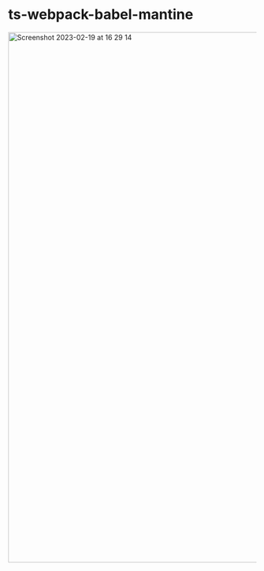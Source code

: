 # ts-webpack-babel-mantine

<img width="1076" alt="Screenshot 2023-02-19 at 16 29 14" src="https://user-images.githubusercontent.com/17528549/219957892-a92d9c35-1798-4228-adf9-2b89fc1658b1.png">
